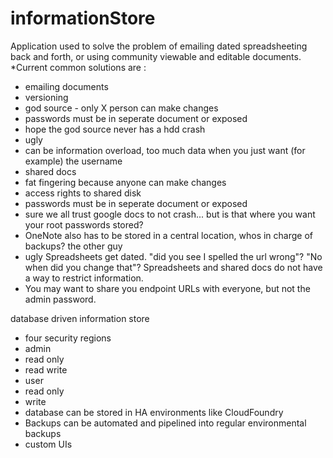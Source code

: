 # informationStore
Application used to solve the problem of emailing dated spreadsheeting back and forth, or using community viewable and editable documents.
*Current common solutions are :
 * emailing documents
 * versioning
 * god source - only X person can make changes
 * passwords must be in seperate document or exposed
 * hope the god source never has a hdd crash
 * ugly
 * can be information overload, too much data when you just want (for example) the username
* shared docs
 * fat fingering because anyone can make changes
 * access rights to shared disk
 * passwords must be in seperate document or exposed
 * sure we all trust google docs to not crash... but is that where you want your root passwords stored?
 * OneNote also has to be stored in a central location, whos in charge of backups? the other guy
 * ugly
Spreadsheets get dated. "did you see I spelled the url wrong"? "No when did you change that"?
Spreadsheets and shared docs do not have a way to restrict information.
* You may want to share you endpoint URLs with everyone, but not the admin password.

database driven information store
* four security regions
 * admin
  * read only
  * read write
 * user
  * read only
  * write
* database can be stored in HA environments like CloudFoundry
* Backups can be automated and pipelined into regular environmental backups
* custom UIs
